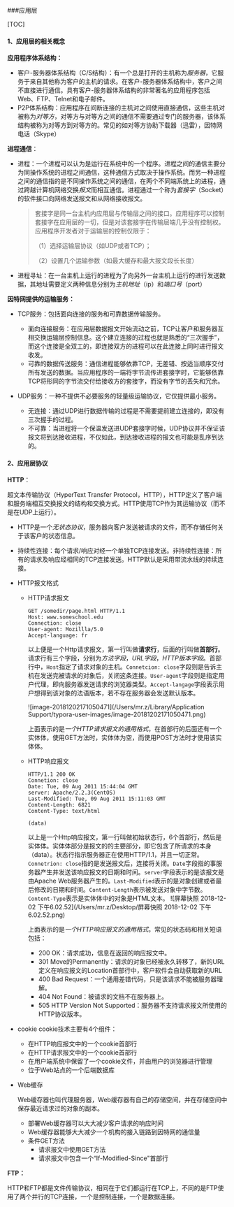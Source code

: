 ###应用层

[TOC]

#### 1、应用层的相关概念
**应用程序体系结构：**

* 客户-服务器体系结构（C/S结构）：有一个总是打开的主机称为*服务器*，它服务于来自其他称为客户的主机的请求。在客户-服务器体系结构中，客户之间不直接进行通信。具有客户-服务器体系结构的非常著名的应用程序包括Web、FTP、Telnet和电子邮件。
* P2P体系结构：应用程序在间断连接的主机对之间使用直接通信，这些主机对被称为*对等方*，对等方与对等方之间的通信不需要通过专门的服务器，该体系结构被称为对等方到对等方的。常见的如对等方协助下载器（迅雷），因特网电话（Skype）

**进程通信**：

* 进程：一个进程可以认为是运行在系统中的一个程序。进程之间的通信主要分为同操作系统的进程之间通信，这种通信方式取决于操作系统。而另一种进程之间的通信指的是不同操作系统之间的通信，在两个不同端系统上的进程，通过跨越计算机网络交换*报文*而相互通信。进程通过一个称为*套接字*（Socket）的软件接口向网络发送报文和从网络接收报文。
   > 套接字是同一台主机内应用层与传输层之间的接口。应用程序可以控制套接字在应用层的一切，但是对该套接字在传输层端几乎没有控制权。应用程序开发者对于运输层的控制仅限于：
   >
   > （1）选择运输层协议（如UDP或者TCP）；
   >
   > （2）设置几个运输参数（如最大缓存和最大报文段长长度）

 * 进程寻址：在一台主机上运行的进程为了向另外一台主机上运行的进行发送数据，其地址需要定义两种信息分别为*主机地址*（ip）和*端口号*（port）

 **因特网提供的运输服务：**

 * TCP服务：包括面向连接的服务和可靠数据传输服务。
    * 面向连接服务：在应用层数据报文开始流动之前，TCP让客户和服务器互相交换运输层控制信息。这个建立连接的过程也就是熟悉的“三次握手”，而这个连接是全双工的，即连接双方的进程可以在此连接上同时进行报文收发。
    * 可靠的数据传送服务：通信进程能够依靠TCP，无差错、按适当顺序交付所有发送的数据。当应用程序的一端将字节流传进套接字时，它能够依靠TCP将形同的字节流交付给接收方的套接字，而没有字节的丢失和冗余。

 * UDP服务：一种不提供不必要服务的轻量级运输协议，它仅提供最小服务。
    * 无连接：通过UDP进行数据传输的过程是不需要提前建立连接的，即没有三次握手的过程。
    * 不可靠：当进程将一个保温发送进UDP套接字时候，UDP协议并不保证该报文将到达接收进程，不仅如此，到达接收进程的报文也可能是乱序到达的。

#### 2、应用层协议

**HTTP**：

超文本传输协议（HyperText Transfer Protocol，HTTP），HTTP定义了客户端和服务端相互交换报文的结构和交换方式。HTTP使用TCP作为其运输协议（而不是在UDP上运行）。

* HTTP是一个*无状态协议*，服务器向客户发送被请求的文件，而不存储任何关于该客户的状态信息。

* 持续性连接：每个请求/响应对经一个单独TCP连接发送。非持续性连接：所有的请求及响应经相同的TCP连接发送。HTTP默认是采用带流水线的持续连接。

* HTTP报文格式

  * HTTP请求报文

    ```
    GET /somedir/page.html HTTP/1.1
    Host: www.someschool.edu
    Connection: close
    User-agent: Mozillla/5.0
    Accept-language: fr
    ```

    以上便是一个Http请求报文，第一行叫做**请求行**，后面的行叫做**首部行**。请求行有三个字段，分别为*方法字段*，*URL字段*，*HTTP版本字段*。首部行中，`Host`指定了请求对象的主机。`Connetcion: close`字段则是告诉主机在发送完被请求的对象后，关闭这条连接。`User-agent`字段则是指定用户代理，即向服务器发送请求的浏览器类型。`Accept-langage`字段表示用户想得到该对象的法语版本，若不存在服务器会发送默认版本。

    ![image-20181202171050471](/Users/mr.z/Library/Application Support/typora-user-images/image-20181202171050471.png)

    上面表示的是*一个HTTP请求报文的通用格式*，在首部行的后面还有一个实体体，使用GET方法时，实体体为空，而使用POST方法时才使用该实体体。

  * HTTP响应报文

    ```
    HTTP/1.1 200 OK
    Connetion: close
    Date: Tue, 09 Aug 2011 15:44:04 GMT
    server: Apache/2.2.3(CentOS)
    Last-Modified: Tue, 09 Aug 2011 15:11:03 GMT
    Content-Length: 6821
    Content-Type: text/html
    
    (data)
    ```

    以上是一个Http响应报文，第一行叫做初始状态行，6个首部行，然后是实体体。实体体部分是报文的的主要部分，即它包含了所请求的本身（data）。状态行指示服务器正在使用HTTP/1.1，并且一切正常。`Connetrion: close`指的是发送报文后，连接将关闭。`Date`字段指的事服务器产生并发送该响应报文的日期和时间。`server`字段表示的是该报文是由Apache Web服务器产生的。`Last-Modified`表示的是对象创建或者最后修改的日期和时间。`Content-Length`表示被发送对象中字节数。`Content-Type`表示是实体体中的对象是HTML文本。
    ![屏幕快照 2018-12-02 下午6.02.52](/Users/mr.z/Desktop/屏幕快照 2018-12-02 下午6.02.52.png)

    上面表示的是*一个HTTP响应报文的通用格式*，常见的状态码和相关短语包括：

    * 200  OK：请求成功，信息在返回的响应报文中。
    * 301 Move的Permanently：请求的对象已经被永久转移了，新的URL定义在响应报文的Location首部行中，客户软件会自动获取新的URL
    * 400 Bad Request：一个通用差错代码，只是该请求不能被服务器理解。
    * 404 Not Found：被请求的文档不在服务器上。
    * 505 HTTP Version Not Supported：服务器不支持请求报文所使用的HTTP协议版本。

* cookie
  cookie技术主要有4个组件：

  * 在HTTP响应报文中的一个cookie首部行
  * 在HTTP请求报文中的一个cookie首部行
  * 在用户端系统中保留了一个cookie文件，并由用户的浏览器进行管理
  * 位于Web站点的一个后端数据库

* Web缓存

  Web缓存器也叫代理服务器，Web缓存器有自己的存储空间，并在存储空间中保存最近请求过的对象的副本。

  * 部署Web缓存器可以大大减少客户请求的响应时间
  * Web缓存器能够大大减少一个机构的接入链路到因特网的通信量
  * 条件GET方法
    * 请求报文中使用GET方法
    * 请求报文中包含一个“If-Modified-Since"首部行

**FTP：**

HTTP和FTP都是文件传输协议，相同在于它们都运行在TCP上，不同的是FTP使用了两个并行的TCP连接，一个是控制连接，一个是数据连接。